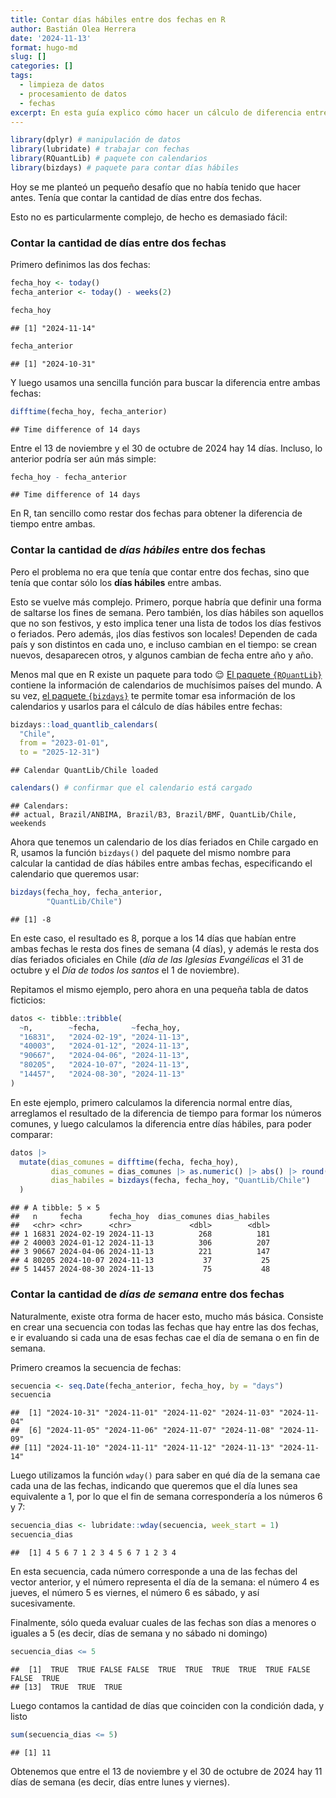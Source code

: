 ```yaml
---
title: Contar días hábiles entre dos fechas en R
author: Bastián Olea Herrera
date: '2024-11-13'
format: hugo-md
slug: []
categories: []
tags:
  - limpieza de datos
  - procesamiento de datos
  - fechas
excerpt: En esta guía explico cómo hacer un cálculo de diferencia entre fechas, o conteo entre de días entre dos fechas, ya sea entre días corridos o solamente considerando los días hábiles.
---
```



``` r
library(dplyr) # manipulación de datos
library(lubridate) # trabajar con fechas
library(RQuantLib) # paquete con calendarios
library(bizdays) # paquete para contar días hábiles
```




Hoy se me planteó un pequeño desafío que no había tenido que hacer antes. Tenía que contar la cantidad de días entre dos fechas.

Esto no es particularmente complejo, de hecho es demasiado fácil:


### Contar la cantidad de días entre dos fechas

Primero definimos las dos fechas:




``` r
fecha_hoy <- today()
fecha_anterior <- today() - weeks(2)

fecha_hoy
```

```
## [1] "2024-11-14"
```

``` r
fecha_anterior
```

```
## [1] "2024-10-31"
```



Y luego usamos una sencilla función para buscar la diferencia entre ambas fechas:




``` r
difftime(fecha_hoy, fecha_anterior)
```

```
## Time difference of 14 days
```



Entre el 13 de noviembre y el 30 de octubre de 2024 hay 14 días. Incluso, lo anterior podría ser aún más simple:




``` r
fecha_hoy - fecha_anterior
```

```
## Time difference of 14 days
```



En R, tan sencillo como restar dos fechas para obtener la diferencia de tiempo entre ambas. 


### Contar la cantidad de _días hábiles_ entre dos fechas

Pero el problema no era que tenía que contar entre dos fechas, sino que tenía que contar sólo los **días hábiles** entre ambas.

Esto se vuelve más complejo. Primero, porque habría que definir una forma de saltarse los fines de semana. Pero también, los días hábiles son aquellos que no son festivos, y esto implica tener una lista de todos los días festivos o feriados. Pero además, ¡los días festivos son locales! Dependen de cada país y son distintos en cada uno, e incluso cambian en el tiempo: se crean nuevos, desaparecen otros, y algunos cambian de fecha entre año y año.

Menos mal que en R existe un paquete para todo 😌 [El paquete `{RQuantLib}`](https://github.com/eddelbuettel/rquantlib) contiene la información de calendarios de muchísimos países del mundo. A su vez, [el paquete `{bizdays}`](http://wilsonfreitas.github.io/R-bizdays/) te permite tomar esa información de los calendarios y usarlos para el cálculo de días hábiles entre fechas:





``` r
bizdays::load_quantlib_calendars(
  "Chile", 
  from = "2023-01-01",
  to = "2025-12-31")
```

```
## Calendar QuantLib/Chile loaded
```

``` r
calendars() # confirmar que el calendario está cargado
```

```
## Calendars: 
## actual, Brazil/ANBIMA, Brazil/B3, Brazil/BMF, QuantLib/Chile, weekends
```



Ahora que tenemos un calendario de los días feriados en Chile cargado en R, usamos la función `bizdays()` del paquete del mismo nombre para calcular la cantidad de días hábiles entre ambas fechas, especificando el calendario que queremos usar:




``` r
bizdays(fecha_hoy, fecha_anterior, 
        "QuantLib/Chile")
```

```
## [1] -8
```



En este caso, el resultado es 8, porque a los 14 días que habían entre ambas fechas le resta dos fines de semana (4 días), y además le resta dos días feriados oficiales en Chile (_día de las Iglesias Evangélicas_ el 31 de octubre y el _Día de todos los santos_ el 1 de noviembre).

Repitamos el mismo ejemplo, pero ahora en una pequeña tabla de datos ficticios:




``` r
datos <- tibble::tribble(
  ~n,        ~fecha,       ~fecha_hoy,
  "16831",   "2024-02-19", "2024-11-13",
  "40003",   "2024-01-12", "2024-11-13",
  "90667",   "2024-04-06", "2024-11-13",
  "80205",   "2024-10-07", "2024-11-13",
  "14457",   "2024-08-30", "2024-11-13"
)
```



En este ejemplo, primero calculamos la diferencia normal entre días, arreglamos el resultado de la diferencia de tiempo para formar los números comunes, y luego calculamos la diferencia entre días hábiles, para poder comparar:




``` r
datos |> 
  mutate(dias_comunes = difftime(fecha, fecha_hoy), 
         dias_comunes = dias_comunes |> as.numeric() |> abs() |> round(0),
         dias_habiles = bizdays(fecha, fecha_hoy, "QuantLib/Chile")
  )
```

```
## # A tibble: 5 × 5
##   n     fecha      fecha_hoy  dias_comunes dias_habiles
##   <chr> <chr>      <chr>             <dbl>        <dbl>
## 1 16831 2024-02-19 2024-11-13          268          181
## 2 40003 2024-01-12 2024-11-13          306          207
## 3 90667 2024-04-06 2024-11-13          221          147
## 4 80205 2024-10-07 2024-11-13           37           25
## 5 14457 2024-08-30 2024-11-13           75           48
```



### Contar la cantidad de _días de semana_ entre dos fechas

Naturalmente, existe otra forma de hacer esto, mucho más básica. Consiste en crear una secuencia con todas las fechas que hay entre las dos fechas, e ir evaluando si cada una de esas fechas cae el día de semana o en fin de semana.

Primero creamos la secuencia de fechas:



``` r
secuencia <- seq.Date(fecha_anterior, fecha_hoy, by = "days")
secuencia
```

```
##  [1] "2024-10-31" "2024-11-01" "2024-11-02" "2024-11-03" "2024-11-04"
##  [6] "2024-11-05" "2024-11-06" "2024-11-07" "2024-11-08" "2024-11-09"
## [11] "2024-11-10" "2024-11-11" "2024-11-12" "2024-11-13" "2024-11-14"
```



Luego utilizamos la función `wday()` para saber en qué día de la semana cae cada una de las fechas, indicando que queremos que el día lunes sea equivalente a 1, por lo que el fin de semana correspondería a los números 6 y 7:



``` r
secuencia_dias <- lubridate::wday(secuencia, week_start = 1)
secuencia_dias
```

```
##  [1] 4 5 6 7 1 2 3 4 5 6 7 1 2 3 4
```



En esta secuencia, cada número corresponde a una de las fechas del vector anterior, y el número representa el día de la semana: el número 4 es jueves, el número 5 es viernes, el número 6 es sábado, y así sucesivamente.

Finalmente, sólo queda evaluar cuales de las fechas son días a menores o iguales a 5 (es decir, días de semana y no sábado ni domingo)



``` r
secuencia_dias <= 5
```

```
##  [1]  TRUE  TRUE FALSE FALSE  TRUE  TRUE  TRUE  TRUE  TRUE FALSE FALSE  TRUE
## [13]  TRUE  TRUE  TRUE
```



Luego contamos la cantidad de días que coinciden con la condición dada, y listo



``` r
sum(secuencia_dias <= 5)
```

```
## [1] 11
```



Obtenemos que entre el 13 de noviembre y el 30 de octubre de 2024 hay 11 días de semana (es decir, días entre lunes y viernes).
